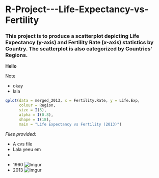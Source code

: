 # R-Project---Life-Expectancy-vs-Fertility

### This project is to produce a scatterplot depicting Life Expectancy (y-axis) and Fertility Rate (x-axis) statistics by Country. The scatterplot is also categorized by Countries' Regions.

**Hello**

> [!NOTE]
> - okay
> - lala

```r
qplot(data = merged_2013, x = Fertility.Rate, y = Life.Exp,
      colour = Region,
      size = I(5),
      alpha = I(0.8),
      shape = I(18),
      main = "Life Expectancy vs Fertility (2013)")
```

_Files provided:_
* A cvs file 
* Lala yeeu em
*

- 1960
![Imgur](https://i.imgur.com/QH621Ga.png)
- 2013
![Imgur](https://i.imgur.com/NaPEUWN.png)



